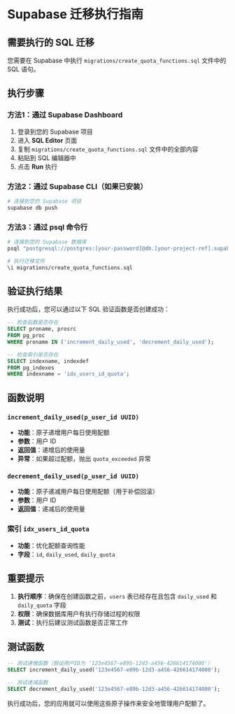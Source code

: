 # Supabase 迁移执行指南

## 需要执行的 SQL 迁移

您需要在 Supabase 中执行 `migrations/create_quota_functions.sql` 文件中的 SQL 语句。

## 执行步骤

### 方法1：通过 Supabase Dashboard
1. 登录到您的 Supabase 项目
2. 进入 **SQL Editor** 页面
3. 复制 `migrations/create_quota_functions.sql` 文件中的全部内容
4. 粘贴到 SQL 编辑器中
5. 点击 **Run** 执行

### 方法2：通过 Supabase CLI（如果已安装）
```bash
# 连接到您的 Supabase 项目
supabase db push
```

### 方法3：通过 psql 命令行
```bash
# 连接到您的 Supabase 数据库
psql "postgresql://postgres:[your-password]@db.[your-project-ref].supabase.co:5432/postgres"

# 执行迁移文件
\i migrations/create_quota_functions.sql
```

## 验证执行结果

执行成功后，您可以通过以下 SQL 验证函数是否创建成功：

```sql
-- 检查函数是否存在
SELECT proname, prosrc 
FROM pg_proc 
WHERE proname IN ('increment_daily_used', 'decrement_daily_used');

-- 检查索引是否存在
SELECT indexname, indexdef 
FROM pg_indexes 
WHERE indexname = 'idx_users_id_quota';
```

## 函数说明

### `increment_daily_used(p_user_id UUID)`
- **功能**：原子递增用户每日使用配额
- **参数**：用户 ID
- **返回值**：递增后的使用量
- **异常**：如果超过配额，抛出 `quota_exceeded` 异常

### `decrement_daily_used(p_user_id UUID)`
- **功能**：原子递减用户每日使用配额（用于补偿回滚）
- **参数**：用户 ID
- **返回值**：递减后的使用量

### 索引 `idx_users_id_quota`
- **功能**：优化配额查询性能
- **字段**：`id`, `daily_used`, `daily_quota`

## 重要提示

1. **执行顺序**：确保在创建函数之前，`users` 表已经存在且包含 `daily_used` 和 `daily_quota` 字段
2. **权限**：确保数据库用户有执行存储过程的权限
3. **测试**：执行后建议测试函数是否正常工作

## 测试函数

```sql
-- 测试递增函数（假设用户ID为 '123e4567-e89b-12d3-a456-426614174000'）
SELECT increment_daily_used('123e4567-e89b-12d3-a456-426614174000');

-- 测试递减函数
SELECT decrement_daily_used('123e4567-e89b-12d3-a456-426614174000');
```

执行成功后，您的应用就可以使用这些原子操作来安全地管理用户配额了。
